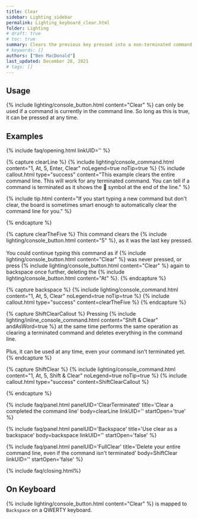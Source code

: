 ```yaml
---
title: Clear
sidebar: Lighting_sidebar
permalink: Lighting_keyboard_clear.html
folder: Lighting
# draft: true
# toc: true
summary: Clears the previous key pressed into a non-terminated command line, or clears the command if it had been terminated.
# keywords: []
authors: ["Ben MacDonald"]
last_updated: December 28, 2021
# tags: []
---
```


## Usage
{% include lighting/console_button.html content="Clear" %} can only be used if a command is currently in the command line. So long as this is true, it can be pressed at any time.
## Examples

<!-- Leave the linkID blank if you want to be able to open multiple sections at once.
Otherwise, only one panel can be open at a time per linkUID.
panelUID must be unique to all other faq panels on this page -->

{% include faq/opening.html linkUID='' %}

{% capture clearLine %}
{% include lighting/console_command.html content="1, At, 5, Enter, Clear" noLegend=true noTip=true %}
{% include callout.html type="success" content="This example clears the entire command line. This will work for any terminated command. You can tell if a command is terminated as it shows the 🔶 symbol at the end of the line." %}

{% include tip.html content="If you start typing a new command but don't clear, the board is sometimes smart enough to automatically clear the command line for you." %}

{% endcapture %}

{% capture clearTheFive %}
This command clears the {% include lighting/console_button.html content="5" %}, as it was the last key pressed.<br><br>
You could continue typing this command as if {% include lighting/console_button.html content="Clear" %} was never pressed, or press {% include lighting/console_button.html content="Clear" %} again to backspace once further, deleting the {% include lighting/console_button.html content="At" %}.
{% endcapture %}

{% capture backspace %}
{% include lighting/console_command.html content="1, At, 5, Clear" noLegend=true noTip=true %}
{% include callout.html type="success" content=clearTheFive %}
{% endcapture %}

{% capture ShiftClearCallout %}
Pressing {% include lighting/inline_console_command.html content="Shift & Clear" andAsWord=true %}
 at the same time performs the same operation as clearing a terminated command and deletes everything in the command line.<br><br>Plus, it can be used at any time, even your command isn't terminated yet.
{% endcapture %}


{% capture ShiftClear %}
{% include lighting/console_command.html content="1, At, 5, Shift & Clear" noLegend=true noTip=true %}
{% include callout.html type="success" content=ShiftClearCallout %}

{% endcapture %}



{% include faq/panel.html panelUID='ClearTerminated' title='Clear a completed the command line' body=clearLine linkUID='' startOpen='true' %}

{% include faq/panel.html panelUID='Backspace' title='Use clear as a backspace' body=backspace linkUID='' startOpen='false' %}

{% include faq/panel.html panelUID='FullClear' title='Delete your entire command line, even if the command isn\'t terminated' body=ShiftClear linkUID='' startOpen='false' %}


{% include faq/closing.html%}

## On Keyboard
{% include lighting/console_button.html content="Clear" %} is mapped to `Backspace` on a QWERTY keyboard.